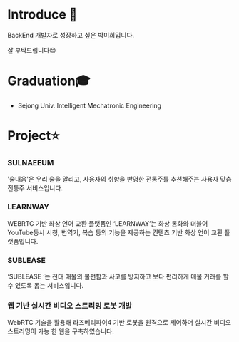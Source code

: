 # Introduce 👋
BackEnd 개발자로 성장하고 싶은 박미희입니다.

잘 부탁드립니다:blush:

# Graduation:mortar_board:
- Sejong Univ. Intelligent Mechatronic Engineering

# Project:star:
### SULNAEEUM 
'술내음'은 우리 술을 알리고, 사용자의 취향을 반영한 전통주를 추천해주는 사용자 맞춤 전통주 서비스입니다.

### LEARNWAY
 WEBRTC 기반 화상 언어 교환 플랫폼인 ‘LEARNWAY’는 화상 통화와 더불어 YouTube동시 시청, 번역기, 복습 등의 기능을 제공하는 컨텐츠 기반 화상 언어 교환 플랫폼입니다.

### SUBLEASE
‘SUBLEASE ‘는 전대 매물의 불편함과 사고를 방지하고 보다 편리하게 매물 거래를 할 수 있도록 돕는 서비스입니다.

### 웹 기반 실시간 비디오 스트리밍 로봇 개발
 WebRTC 기술을 활용해 라즈베리파이4 기반 로봇을 원격으로 제어하며 실시간 비디오 스트리밍이 가능 한 웹을 구축하였습니다.

<!--
**PMH2906/PMH2906** is a ✨ _special_ ✨ repository because its `README.md` (this file) appears on your GitHub profile.

Here are some ideas to get you started:

- 🔭 I’m currently working on ...
- 🌱 I’m currently learning ...
- 👯 I’m looking to collaborate on ...
- 🤔 I’m looking for help with ...
- 💬 Ask me about ...
- 📫 How to reach me: ...
- 😄 Pronouns: ...
- ⚡ Fun fact: ...
-->
